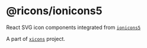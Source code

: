 # @ricons/ionicons5

React SVG icon components integrated from [`ionicons5`](https://ionicons.com/)

A part of [`xicons`](https://github.com/07akioni/xicons) project.
